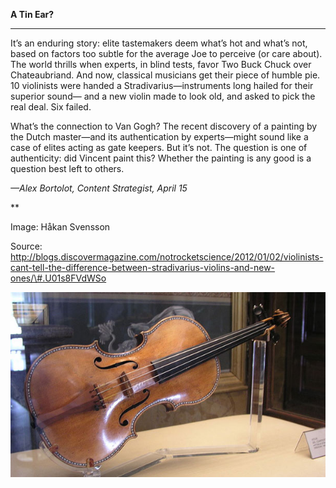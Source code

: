 **A Tin Ear?**

****

It’s an enduring story: elite tastemakers deem what’s hot and what’s not, based on factors too subtle for the average Joe to perceive (or care about). The world thrills when experts, in blind tests, favor Two Buck Chuck over Chateaubriand. And now, classical musicians get their piece of humble pie. 10 violinists were handed a Stradivarius—instruments long hailed for their superior sound— and a new violin made to look old, and asked to pick the real deal. Six failed.

What’s the connection to Van Gogh? The recent discovery of a painting by the Dutch master—and its authentication by experts—might sound like a case of elites acting as gate keepers. But it’s not. The question is one of authenticity: did Vincent paint this? Whether the painting is any good is a question best left to others.

*—Alex Bortolot, Content Strategist, April 15*

**

Image: Håkan Svensson

Source: http://blogs.discovermagazine.com/notrocketscience/2012/01/02/violinists-cant-tell-the-difference-between-stradivarius-violins-and-new-ones/\#.U01s8FVdWSo

![](../images/14-04-14_51.7_Stradivarius-1.jpeg)
